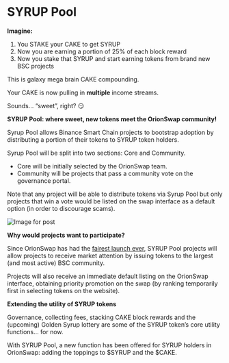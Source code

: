 # SYRUP Pool

**Imagine:**

1. You STAKE your CAKE to get SYRUP
2. Now you are earning a portion of 25% of each block reward
3. Now you stake that SYRUP and start earning tokens from brand new BSC projects

This is galaxy mega brain CAKE compounding.

Your CAKE is now pulling in **multiple** income streams.

Sounds… “sweet”, right? 😏

**SYRUP Pool: where sweet, new tokens meet the OrionSwap community!**

Syrup Pool allows Binance Smart Chain projects to bootstrap adoption by distributing a portion of their tokens to SYRUP token holders.

Syrup Pool will be split into two sections: Core and Community.

* Core will be initially selected by the OrionSwap team.
* Community will be projects that pass a community vote on the governance portal.

Note that any project will be able to distribute tokens via Syrup Pool but only projects that win a vote would be listed on the swap interface as a default option \(in order to discourage scams\).

![Image for post](https://miro.medium.com/max/3200/0*MkaAxlEeCfLlaoMt)

**Why would projects want to participate?**

Since OrionSwap has had the [fairest launch ever](https://medium.com/@Orionswap/the-fairest-launch-ever-5b246644ba2a), SYRUP Pool projects will allow projects to receive market attention by issuing tokens to the largest \(and most active\) BSC community.

Projects will also receive an immediate default listing on the OrionSwap interface, obtaining priority promotion on the swap \(by ranking temporarily first in selecting tokens on the website\).

**Extending the utility of SYRUP tokens**

Governance, collecting fees, stacking CAKE block rewards and the \(upcoming\) Golden Syrup lottery are some of the SYRUP token’s core utility functions… for now.

With SYRUP Pool, a new function has been offered for SYRUP holders in OrionSwap: adding the toppings to $SYRUP and the $CAKE.

